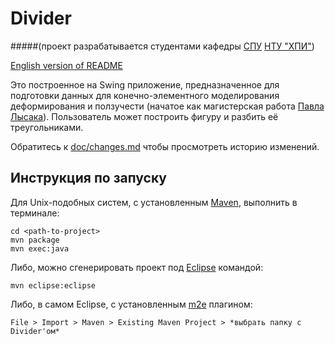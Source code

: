Divider 
=======
#####(проект разрабатывается студентами кафедры [СПУ](http://www.kpispu.info/ru/about) [НТУ "ХПИ"](http://www.kpi.kharkov.ua/ru/))

[English version of README](https://github.com/SPC-project/divider/blob/master/README_en.md)


Это построенное на Swing приложение, предназначенное для подготовки данных для конечно-элементного моделирования деформирования и ползучести (начатое как магистерская работа [Павла Лысака](https://github.com/paul-lysak/divider)). Пользователь может построить фигуру и разбить её треугольниками. 

Обратитесь к [doc/changes.md](https://github.com/SPC-project/divider/blob/master/doc/changes.md) чтобы просмотреть историю изменений.

Инструкция по запуску
----------
Для Unix-подобных систем, с установленным [Maven](https://maven.apache.org/), выполнить в терминале:

	cd <path-to-project>
	mvn package
	mvn exec:java

Либо, можно сгенерировать проект под [Eclipse](https://eclipse.org/) командой:
	
	mvn eclipse:eclipse

Либо, в самом Eclipse, с установленным [m2e](http://www.eclipse.org/m2e/) плагином:

	File > Import > Maven > Existing Maven Project > *выбрать папку с Divider'ом*
